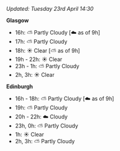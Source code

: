 *Updated: Tuesday 23rd April 14:30*

**Glasgow**

* 16h: :partly_sunny: Partly Cloudy [:cloud: as of 9h]
* 17h: :partly_sunny: Partly Cloudy
* 18h: :sunny: Clear [:partly_sunny: as of 9h]
* 19h - 22h: :sunny: Clear
* 23h - 1h: :partly_sunny: Partly Cloudy
* 2h, 3h: :sunny: Clear

**Edinburgh**

* 16h - 18h: :partly_sunny: Partly Cloudy [:cloud: as of 9h]
* 19h: :partly_sunny: Partly Cloudy
* 20h - 22h: :cloud: Cloudy
* 23h, 0h: :partly_sunny: Partly Cloudy
* 1h: :sunny: Clear
* 2h, 3h: :partly_sunny: Partly Cloudy

